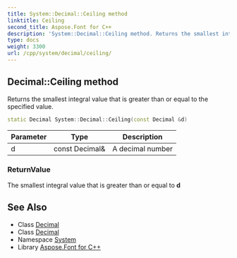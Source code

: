 ```yaml
---
title: System::Decimal::Ceiling method
linktitle: Ceiling
second_title: Aspose.Font for C++
description: 'System::Decimal::Ceiling method. Returns the smallest integral value that is greater than or equal to the specified value in C++.'
type: docs
weight: 3300
url: /cpp/system/decimal/ceiling/
---
```

## Decimal::Ceiling method


Returns the smallest integral value that is greater than or equal to the specified value.

```cpp
static Decimal System::Decimal::Ceiling(const Decimal &d)
```


| Parameter | Type | Description |
| --- | --- | --- |
| d | const Decimal\& | A decimal number |

### ReturnValue

The smallest integral value that is greater than or equal to **d**

## See Also

* Class [Decimal](../)
* Class [Decimal](../)
* Namespace [System](../../)
* Library [Aspose.Font for C++](../../../)
